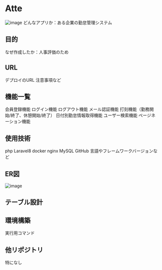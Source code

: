# Atte
![image](https://github.com/boreaster21/fortify/assets/155618258/cfe27972-78fa-49cd-8c8c-a5e5e4392c4b)
どんなアプリか：ある企業の勤怠管理システム

## 目的
なぜ作成したか：人事評価のため

## URL
デプロイのURL
注意事項など



## 機能一覧
会員登録機能
ログイン機能
ログアウト機能
メール認証機能
打刻機能（勤務開始/終了、休憩開始/終了）
日付別勤怠情報取得機能
ユーザー検索機能
ページネーション機能

## 使用技術
php
Laravel8
docker
nginx
MySQL
GitHub
言語やフレームワークバージョンなど

## ER図
![image](https://github.com/boreaster21/fortify/assets/155618258/5f4f2e26-6102-4900-add8-4098775f1390)

## テーブル設計

## 環境構築
実行用コマンド

## 他リポジトリ
特になし
